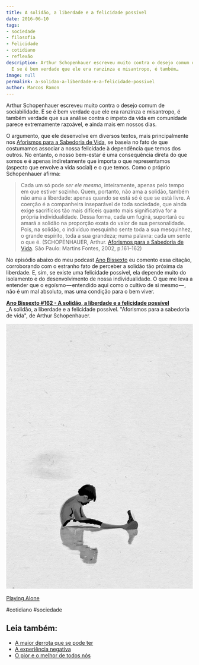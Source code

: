 ```yaml
---
title: A solidão, a liberdade e a felicidade possível
date: 2016-06-10
tags:
- sociedade
- filosofia
- Felicidade
- cotidiano
- reflexão
description: Arthur Schopenhauer escreveu muito contra o desejo comum de sociabilidade.
  E se é bem verdade que ele era ranzinza e misantropo, é também…
image: null
permalink: a-solidao-a-liberdade-e-a-felicidade-possivel
author: Marcos Ramon
---
```

Arthur Schopenhauer escreveu muito contra o desejo comum de sociabilidade. E se é bem verdade que ele era ranzinza e misantropo, é também verdade que sua análise contra o ímpeto da vida em comunidade parece extremamente razoável, e ainda mais em nossos dias.

O argumento, que ele desenvolve em diversos textos, mais principalmente nos [Aforismos para a Sabedoria de Vida](http://amzn.to/1UHQBZu), se baseia no fato de que costumamos associar a nossa felicidade à dependência que temos dos outros. No entanto, o nosso bem-estar é uma consequência direta do que somos e é apenas indiretamente que importa o que representamos (aspecto que envolve a vida social) e o que temos. Como o próprio Schopenhauer afirma:

> Cada um só pode _ser ele mesmo_, inteiramente, apenas pelo tempo em que estiver sozinho. Quem, portanto, não ama a solidão, também não ama a liberdade: apenas quando se está só é que se está livre. A coerção é a companheira inseparável de toda sociedade, que ainda exige sacrifícios tão mais difíceis quanto mais significativa for a própria individualidade. Dessa forma, cada um fugirá, suportará ou amará a solidão na proporção exata do valor de sua personalidade. Pois, na solidão, o indivíduo mesquinho sente toda a sua mesquinhez, o grande espírito, toda a sua grandeza; numa palavra: cada um sente o que é. (SCHOPENHAUER, Arthur. [Aforismos para a Sabedoria de Vida](http://amzn.to/1UHQBZu). São Paulo: Martins Fontes, 2002, p.161–162)

No episódio abaixo do meu podcast [Ano Bissexto](http://www.marcosramon.net/ano-bissexto/) eu comento essa citação, corroborando com o estranho fato de perceber a solidão tão próxima da liberdade. E, sim, se existe uma felicidade possível, ela depende muito do isolamento e do desenvolvimento de nossa individualidade. O que me leva a entender que o egoísmo — entendido aqui como o cultivo de si mesmo — , não é um mal absoluto, mas uma condição para o bem viver.

**[Ano Bissexto #162 - A solidão, a liberdade e a felicidade possível](http://www.marcosramon.net/ano-bissexto/162-a-solidao-a-liberdade-e-a-felicidade-possivel)**  
_A solidão, a liberdade e a felicidade possível. "Aforismos para a sabedoria de vida", de Arthur Schopenhauer.

<img src="/assets/img/a-solidão,-a-liberdade-e-a-felicidade-possível-medium.jpeg">

[Playing Alone](http://minimalsky.tumblr.com/post/145292811897/playing-alone)


#cotidiano #sociedade<div class="leia-tambem" markdown="1">
## Leia também:

- <a href="/a-maior-derrota-que-se-pode-ter">A maior derrota que se pode ter</a>
- <a href="/a-experiencia-negativa">A experiência negativa</a>
- <a href="/o-pior-e-o-melhor-de-todos-nos">O pior e o melhor de todos nós</a>
</div>